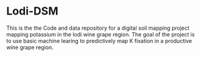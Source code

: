 # Lodi-DSM
This is the the Code and data repository for a digital soil mapping project mapping potassium in the lodi wine grape region. The goal of the project is to use basic machine learing to predictively map K fixation in a productive wine grape region. 
